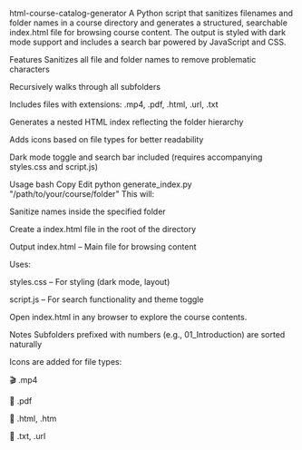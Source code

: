 html-course-catalog-generator
A Python script that sanitizes filenames and folder names in a course directory and generates a structured, searchable index.html file for browsing course content. The output is styled with dark mode support and includes a search bar powered by JavaScript and CSS.

Features
Sanitizes all file and folder names to remove problematic characters

Recursively walks through all subfolders

Includes files with extensions: .mp4, .pdf, .html, .url, .txt

Generates a nested HTML index reflecting the folder hierarchy

Adds icons based on file types for better readability

Dark mode toggle and search bar included (requires accompanying styles.css and script.js)

Usage
bash
Copy
Edit
python generate_index.py "/path/to/your/course/folder"
This will:

Sanitize names inside the specified folder

Create a index.html file in the root of the directory

Output
index.html – Main file for browsing content

Uses:

styles.css – For styling (dark mode, layout)

script.js – For search functionality and theme toggle

Open index.html in any browser to explore the course contents.

Notes
Subfolders prefixed with numbers (e.g., 01_Introduction) are sorted naturally

Icons are added for file types:

🎬 .mp4

📄 .pdf

🔗 .html, .htm

📃 .txt, .url
